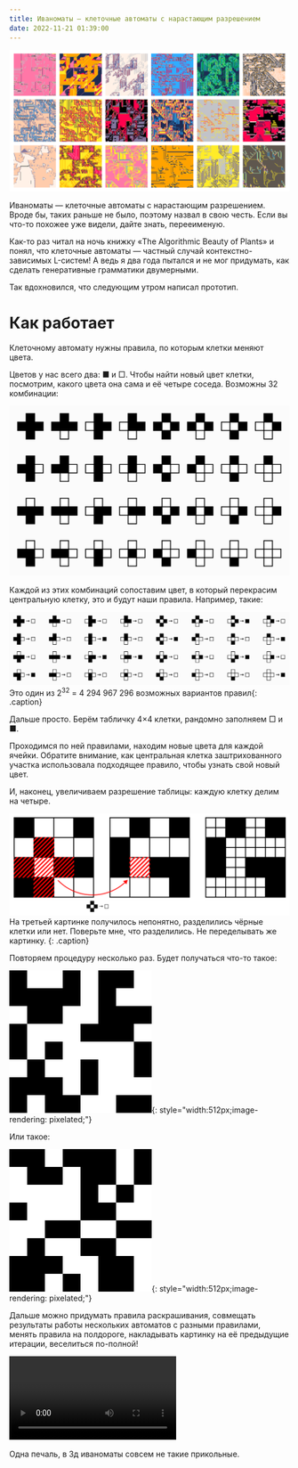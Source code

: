 ```yaml
---
title: Иваноматы — клеточные автоматы с нарастающим разрешением
date: 2022-11-21 01:39:00
---
```


![](/assets/media/2022-11-26-15-22-41.png)

Иваноматы — клеточные автоматы с нарастающим разрешением. Вроде бы, таких раньше не было, поэтому назвал в свою честь. Если вы что-то похожее уже видели<!-- до ноября 2021 года-->, дайте знать, перееименую.

Как-то раз читал на ночь книжку «The Algorithmic Beauty of Plants»  <!--про L-системы. Оказывается, их придумал биолог Аристид Линденмайер для описания структуры растений, буква L именно от его фамилии. И от генеративных грамматик Хомского они отличаются тем, что все правила применяются к токенам одновременно. Прямо как в шейдерах. А у Хомского — по очереди, как в JS. Шок. Оказалось--> и понял, что клеточные автоматы — частный случай контекстно-зависимых L-систем! А ведь я два года пытался и не мог придумать, как сделать генеративные грамматики двумерными.

Так вдохновился, что следующим утром написал прототип.

# Как работает

Клеточному автомату нужны правила, по которым клетки меняют цвета.


Цветов у нас всего два: ■ и □. Чтобы найти новый цвет клетки, посмотрим, какого цвета она сама и её четыре соседа. Возможны 32 комбинации:

![](/assets/media/2022-11-26-13-59-46.png)
<!-- https://editor.p5js.org -->

Каждой из этих комбинаций сопоставим цвет, в который перекрасим центральную клетку, это и будут наши правила. Например, такие:

![](/assets/media/2022-11-26-14-26-13.png)
Это один из 2<sup>32</sup> = 4 294 967 296 возможных вариантов правил{: .caption}
<!-- https://editor.p5js.org/illus0r/sketches/myfquQUaF -->

Дальше просто. Берём табличку 4×4 клетки, рандомно заполняем □ и ■.

Проходимся по ней правилами, находим новые цвета для каждой ячейки. Обратите внимание, как центральная клетка заштрихованного участка использовала подходящее правило, чтобы узнать свой новый цвет.

И, наконец, увеличиваем разрешение таблицы: каждую клетку делим на четыре.

![](/assets/media/2022-11-26-15-11-26.png)
На третьей картинке получилось непонятно, разделились чёрные клетки или нет. Поверьте мне, что разделились. Не переделывать же картинку. {: .caption}
<!-- https://www.figma.com/file/abzo0bhPE5EJIuaZtJgWEd/Untitled?node-id=2%3A404&t=XQ7fThdoqwVCctyV-0 -->

Повторяем процедуру несколько раз. Будет получаться что-то такое:

![](/assets/media/ivanomata.gif){: style="width:512px;image-rendering: pixelated;"}

Или такое:

![](/assets/media/ivanomata2.gif){: style="width:512px;image-rendering: pixelated;"}

<!-- https://bit.ly/3EDBkXq -->

Дальше можно придумать правила раскрашивания, совмещать результаты работы нескольких автоматов с разными правилами, менять правила на полдороге, накладывать картинку на её предыдущие итерации, веселиться по-полной!

<video controls>
  <source src="/assets/media/ivanomata-oculus.mp4" type="video/mp4">
</video>


Одна печаль, в 3д иваноматы совсем не такие прикольные.


<!-- Чтобы её преобразовать, нам понадобятся правила. Они будут делить исходную клетку на 4 дочерних клетки и задавать цвета этим квадрантам исходя из цветов исходной клетки и её соседей. В отличие от игры Конвея будем рассматривать только 4 соседних клетки (если выражаться заумно, это соседство фон Неймана).

Ещё одно отличие от Конвея — у него всё равно, с какой стороны находятся соседи. А для нас важно.

То есть жизнь будет идти по правилам:

    n0, n1, n2, n3, n4 → color
    ↑   ↑
    |   Цвета четырёх соседей
    |
    Свой цвет

Получается вот так:
TODO


https://t.me/ivandianov/264

Если обрабатывать 8 соседних клеток (соседство Мура), а не 4 (соседство фон Неймана).

Выходит много мелкого мусора, пока что вернул, как было.



Таким образом, число клеток на каждом шаге будет увеличиваться в 4 раза.

Сколько же разных правил возможно, если клетка может быть либо жива, либо мертва?

Для задания правил, нам надо перебрать все возможные варианты правой части. Оказывается, для этого надо будет записать 

2 * 2 * 2 * 2 * 2 = 32 строчек вида

    0, 0, 0, 0, 0 → 0
    0, 0, 0, 0, 1 → 1
    0, 0, 0, 1, 0 → 1
    0, 0, 0, 1, 1 → 1
    0, 0, 1, 0, 0 → 0
    0, 0, 1, 0, 1 → 0
    0, 0, 1, 1, 0 → 1
    …

Если перебрать все возможные варианты правой части такого свода правил (левая всегда будет оставаться неизменной), получится 2**32 = 4 294 967 296 вариантов. Много. Будут скучные варианты, которые всегда производят пустые или полные клетки, но вероятность наткнуться на них очень мала.

Вроде номр. Остаётся только повторить деление клеток ещё несколько раз, любуясь проявляющейся картинкой.

Туду: анимировать более плавно, не как сейчас.

https://bit.ly/3GSOjVz -->

<!-- ---


https://t.me/ivandianov/448

Воскрешаю иваноматы, может что-то прикольное из них выйдет.

Для них с помощью Стренджера и учебника по вебгл сделал мини-фреймворк. 

Главная фишка фреймворка — не нужны сборщики! Ни парсел, ни, боже упаси, вебпак, ни даже дино. Просто js файлы.

Кажется, что на побарывание систем сборки (написание конфигов, исправление ошибок с версиями и пр, пр, пр) у меня ушло столько же времени, сколько и на полезный код.

Как же приятно побыть дауншифтером: просто открываешь в браузере и просто работает. -->

